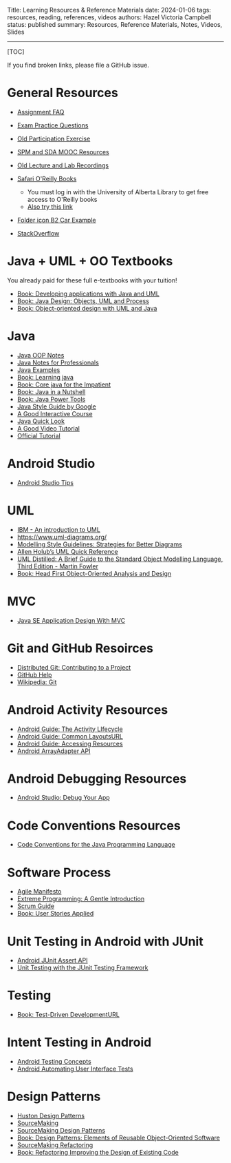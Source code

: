 Title: Learning Resources & Reference Materials
date: 2024-01-06
tags: resources, reading, references, videos
authors: Hazel Victoria Campbell
status: published
summary: Resources, Reference Materials, Notes, Videos, Slides

----

[TOC]

If you find broken links, please file a GitHub issue.

# General Resources

* [Assignment FAQ]({attach}/resources/assignment/CMPUT301-AssignmentFAQ.pdf)
* [Exam Practice Questions]({filename}/resources/practice.md)
* [Old Participation Exercise]({filename}/resources/participation.md)
* [SPM and SDA MOOC Resources]({filename}/resources/mooc.md)
* [Old Lecture and Lab Recordings]({filename}/resources/oldrecordings.md)
* [Safari O'Reilly Books](http://go.oreilly.com/university-of-alberta)
    * You must log in with the University of Alberta Library to get free access to O'Reilly books
    * [Also try this link](https://login.ezproxy.library.ualberta.ca/login?url=https://go.oreilly.com/university-of-alberta/)

* [Folder icon B2 Car Example]({attach}slides/carExampleCampbell.zip) 
* [StackOverflow](https://stackoverflow.com/)

# Java + UML + OO Textbooks

You already paid for these full e-textbooks with your tuition!

* [Book: Developing applications with Java and UML](https://login.ezproxy.library.ualberta.ca/login?url=https://go.oreilly.com/university-of-alberta/library/view/-/0201702525/?ar)
* [Book: Java Design: Objects, UML and Process](https://login.ezproxy.library.ualberta.ca/login?url=https://go.oreilly.com/university-of-alberta/library/view/-/0201750449/?ar)
* [Book: Object-oriented design with UML and Java](https://login.ezproxy.library.ualberta.ca/login?url=https://ebookcentral.proquest.com/lib/ualberta/detail.action?docID=297134)

# Java

* [Java OOP Notes]({attach}/resources/java/OOP_notes.pdf)
* [Java Notes for Professionals](https://goalkicker.com/JavaBook/)
* [Java Examples](http://www.java2s.com/Code/Java/CatalogJava.htm)
* [Book: Learning java](https://learning.oreilly.com/library/view/learning-java-5th/9781492056263/)
* [Book: Core java for the Impatient](https://learning.oreilly.com/library/view/core-java-for/9780135404522/)
* [Book: Java in a Nutshell](https://learning.oreilly.com/library/view/java-in-a/9781492037248/)
* [Book: Java Power Tools](https://learning.oreilly.com/library/view/java-power-tools/9780596527938/)
* [Java Style Guide by Google](https://google.github.io/styleguide/javaguide.html)
* [A Good Interactive Course](https://www.codecademy.com/learn/learn-java)
* [Java Quick Look](https://www.w3schools.com/java)
* [A Good Video Tutorial](https://www.youtube.com/watch?v=NBIUbTddde4&list=PLZPZq0r_RZOMhCAyywfnYLlrjiVOkdAI1&ab_channel=BroCode)
* [Official Tutorial](https://docs.oracle.com/javase/tutorial/java/index.html)

# Android Studio

* [Android Studio Tips]({attach}/general/slides/Android_Studio_Tips.pdf)

# UML

* [IBM - An introduction to UML](https://developer.ibm.com/articles/an-introduction-to-uml/)
* <https://www.uml-diagrams.org/>
* [Modelling Style Guidelines: Strategies for Better Diagrams](http://agilemodeling.com/style/)
* [Allen Holub’s UML Quick Reference](https://holub.com/uml/)
* [UML Distilled: A Brief Guide to the Standard Object Modelling Language, Third Edition - Martin Fowler](https://learning.oreilly.com/library/view/uml-distilled-a/0321193687/)
* [Book: Head First Object-Oriented Analysis and Design](https://learning.oreilly.com/library/view/head-first-object-oriented/0596008678/)


# MVC

* [Java SE Application Design With MVC](https://www.oracle.com/technical-resources/articles/javase/application-design-with-mvc.html)


# Git and GitHub Resoirces

* [Distributed Git: Contributing to a Project](https://git-scm.com/book/en/v2/GitHub-Contributing-to-a-Project)
* [GitHub Help](https://support.github.com/)
* [Wikipedia: Git](https://en.wikipedia.org/wiki/Git)

# Android Activity Resources

* [Android Guide: The Activity LIfecycle](https://developer.android.com/guide/components/activities/activity-lifecycle.html)
* [Android Guide: Common LayoutsURL](https://developer.android.com/develop/ui/views/layout/declaring-layout#CommonLayouts)
* [Android Guide: Accessing Resources](https://developer.android.com/guide/topics/resources/providing-resources#Accessing)
* [Android ArrayAdapter API](https://developer.android.com/reference/android/widget/ArrayAdapter.html#notifyDataSetChanged%28%29)

# Android Debugging Resources

* [Android Studio: Debug Your App](https://developer.android.com/studio/debug/index.html)

# Code Conventions Resources

* [Code Conventions for the Java Programming Language](https://www.oracle.com/java/technologies/javase/codeconventions-contents.html)

# Software Process

* [Agile Manifesto](https://agilemanifesto.org/)
* [Extreme Programming: A Gentle Introduction](http://www.extremeprogramming.org/)
* [Scrum Guide](https://www.scrum.org/resources/scrum-guide)
* [Book: User Stories Applied](https://www.oreilly.com/library/view/user-stories-applied/0321205685/)

# Unit Testing in Android with JUnit

* [Android JUnit Assert API](https://developer.android.com/training/testing/local-tests)
* [Unit Testing with the JUnit Testing Framework](https://code.tutsplus.com/android-sdk-unit-testing-with-the-junit-testing-framework--mobile-421t)

# Testing

* [Book: Test-Driven DevelopmentURL](https://www.oreilly.com/library/view/test-driven-development/0321146530/)


# Intent Testing in Android

* [Android Testing Concepts](https://developer.android.com/studio/test)
* [Android Automating User Interface Tests](https://developer.android.com/training/testing/instrumented-tests/ui-tests)

# Design Patterns

* [Huston Design Patterns](http://www.vincehuston.org/dp/)
* [SourceMaking](https://sourcemaking.com/)
* [SourceMaking Design Patterns](https://sourcemaking.com/design_patterns)
* [Book: Design Patterns: Elements of Reusable Object-Oriented Software](https://www.oreilly.com/library/view/design-patterns-elements/0201633612/)
* [SourceMaking Refactoring](https://sourcemaking.com/refactoring)
* [Book: Refactoring Improving the Design of Existing Code](https://www.oreilly.com/library/view/refactoring-improving-the/9780134757681/)